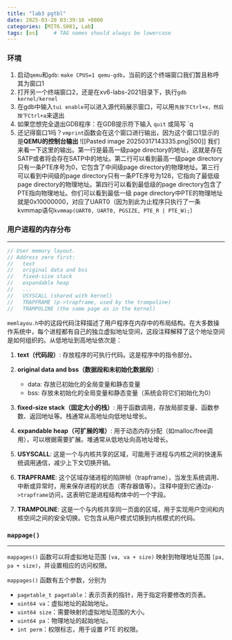 ```yaml
---
title: "lab3 pgtbl"
date: 2025-03-20 03:39:16 +0800
categories: [MIT6.S081, Lab]
tags: [os]     # TAG names should always be lowercase
---
```

### 环境
1. 启动`qemu`和`gdb`: `make CPUS=1 qemu-gdb`，当前的这个终端窗口我们暂且称呼其为窗口1
2. 打开另一个终端窗口2，还是在xv6-labs-2021目录下，执行`gdb kernel/kernel`
3. 在gdb中输入`tui enable`可以进入源代码展示窗口，可以用`先按下Ctrl+x，然后按下Ctrl+a`来退出
4. 如果您想完全退出GDB程序：在GDB提示符下输入 `quit` 或简写 `q
5. 还记得窗口1吗？`vmprint`函数会在这个窗口进行输出，因为这个窗口1显示的是**QEMU的控制台输出**
	 ![[Pasted image 20250317143335.png|500]]
	 我们来看一下这里的输出。第一行是最高一级page directory的地址，这就是存在SATP或者将会存在SATP中的地址。第二行可以看到最高一级page directory只有一条PTE序号为0，它包含了中间级page directory的物理地址。第三行可以看到中间级的page directory只有一条PTE序号为128，它指向了最低级page directory的物理地址。第四行可以看到最低级的page directory包含了PTE指向物理地址。你们可以看到最低一级 page directory中PTE的物理地址就是0x10000000，对应了UART0（因为到此为止程序只执行了一条kvmmap语句`kvmmap(UART0, UART0, PGSIZE, PTE_R | PTE_W);`）

### 用户进程的内存分布
---
```c
// User memory layout.
// Address zero first:
//   text
//   original data and bss
//   fixed-size stack
//   expandable heap
//   ...
//   USYSCALL (shared with kernel)
//   TRAPFRAME (p->trapframe, used by the trampoline)
//   TRAMPOLINE (the same page as in the kernel)
```

`memlayou.h`中的这段代码注释描述了用户程序在内存中的布局结构。在大多数操作系统中，每个进程都有自己的独立虚拟地址空间，这段注释解释了这个地址空间是如何组织的。从低地址到高地址依次是：

1. **text（代码段）**: 存放程序的可执行代码。这是程序中的指令部分。
    
2. **original data and bss（数据段和未初始化数据段）**:
    
    - data: 存放已初始化的全局变量和静态变量
    - bss: 存放未初始化的全局变量和静态变量（系统会将它们初始化为0）
3. **fixed-size stack（固定大小的栈）**: 用于函数调用，存放局部变量、函数参数、返回地址等。栈通常从高地址向低地址增长。
    
4. **expandable heap（可扩展的堆）**: 用于动态内存分配（如malloc/free调用），可以根据需要扩展。堆通常从低地址向高地址增长。
    
5. **USYSCALL**: 这是一个与内核共享的区域，可能用于进程与内核之间的快速系统调用通信，减少上下文切换开销。
    
6. **TRAPFRAME**: 这个区域存储进程的陷阱帧（trapframe），当发生系统调用、中断或异常时，用来保存进程的状态（寄存器值等）。注释中提到它通过`p->trapframe`访问，这表明它是进程结构体中的一个字段。
    
7. **TRAMPOLINE**: 这是一个与内核共享同一页面的区域，用于实现用户空间和内核空间之间的安全切换。它包含从用户模式切换到内核模式的代码。

### `mappage()`
---
`mappages()` 函数可以将虚拟地址范围 `[va, va + size)` 映射到物理地址范围 `[pa, pa + size)`，并设置相应的访问权限。

`mappages()` 函数有五个参数，分别为

- `pagetable_t pagetable`：表示页表的指针，用于指定将要修改的页表。
- `uint64 va`：虚拟地址的起始地址。
- `uint64 size`：需要映射的虚拟地址范围的大小。
- `uint64 pa`：物理地址的起始地址。
- `int perm`：权限标志，用于设置 PTE 的权限。
